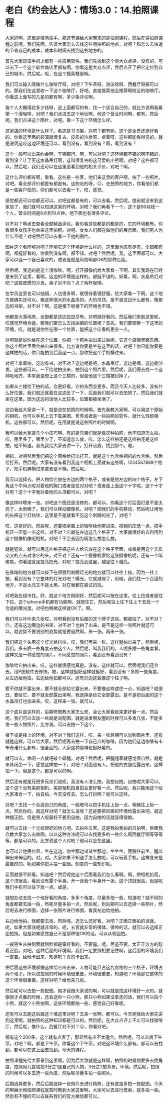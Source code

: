 # 老白《约会达人》：情场3.0：14.拍照课程

大家好啊，这里是情场高手。那这节课给大家带来的是拍照课程。然后在讲拍照课程之前呢，我们先啊。告诉大家怎么去找这些呃拍照的地点，对吧？和怎么去快速的节省自己的成本，成本和时间去找到这些地方的。

首先大家应该手机上都有一些应用软件。我们先找到这个呃大众点评，没有的，可以去下一个这个软件商店里都有啊。你看这是大众点评，然后点开了把它定位到自己的城市。然后呢。呃，在这个搜索框里啊。

我们可以输入嗯像什么咖啡厅呀，对吧？下午茶呀、游泳馆呀、西餐厅呀都可以的。那我们在这里收一下这个咖啡厅，好吧。直接搜索他会推荐啊附近的咖啡厅。你看这上面写的几星的都有啊，多少条评论啊。

每个人大概得花多少钱呀，这上面都写的有，找一个适合自己的，就比方说啊我看第一个漫咖啡，对吧？我们点进去这个地址啊，他这个营业时间啊，都有。然后呢，我们点进这个图片，对吧。看一下这个环境怎么样。

这家店的环境是什么样子。看这是书书架，对吧？都有呃，这个是全景还挺好看的。你看这里面的装潢就很复古，皮质的沙发呀、桌着呀，这些都能看得见的。就是说明这哎这边环境还可以，看到没有，看到没有？啊，看到没有？

这个一般可以出来约会啊，干嘛都行。啊，可以对吧？这环境都不错的啊不错的，看到没？让了买这水晶吊灯啊，这叫很复古的这可爱的小熊啊，对吧？这些都可以。然后呢，我们还可以在这里面看到他的相关评价，对吧？啊。

这什么评价都有啊，看看。这些是一些客，他们来这里的客户啊，拍了一些照片。对吧。看全部评价都是有都是有。这些吃的呀。😔，在拍照的地方，你看他们都是一些客户拍的，你们都可以去看一下，哎，感觉。

感觉都还可以哈都还可以。对吧这都是有的，可以去看。然后呢。提前就没来到这家店了，我们就可以知道这家的环境，对吧？我们再看下一个，这个是90块钱一个人，营业时间是8点到10点钟。他下面也有很多评论。

对不对？啊点击查看全部精品评论。看你看这些都是的都是的，它的环境都有。你看很多女孩子也会来这里拍照。对吧。女女人们都在做他们的展示面，我们男人为什么不呢？对吧然后可以去看一下他的图片。

图片这个看环境对吧？环境它这个环境是什么样的，这里面也应有尽有，全部都有啊，都挺好看的。你看到没有啊，都不错，对吧？然后呢，我。这里面都可以，大家可以选一个自己喜欢的，或者是就是风格啊都OK的那种店面。

然后呢。我选的是这个漫咖啡。啊，打开摄像机给大家看一下啊，其实我现在已经是来到了这里。看啊，这边的环境是这样的。都挺不错的，好看。啊，水晶吊灯对吧？这些皮质的沙发。桌子对不对？点了两杯咖啡。

在学员这里也可以抽烟，人也很多啊，就很待着很舒服。给大家看一下啊。这个地方就确实还可以。像这种很大的水晶吊的。大的吊顶。是不是这边什么都有，像那边的书架，对不对？啊，这是楼下呃楼下的环境也不错。

他都是大落地床，全部都是这边应应尽有。对吧挺好看的。然后我们来到这里呢，哎感觉环境合适。那我们要怎么去找拍摄的位置呢？首先。我们要观察一下这里的环境，哎，就是说你坐在哪一个位置，能把这个店看的更全一点。

对吧就是说你坐在这个位置，你把一个照片拍出来过后呢，它这个店面里面东西，你这个照片里面会拍出来很多。比方说你要是坐在这里的话，对吧？你只能你要是这样拍的话，你只能拍到后面这一点。那你把这个手机横过来。

对吧？拿着拍，这边有书，对不对？这边呢是吧，水晶吊灯，这边是墙，这边是沙发，这些都可以。一下给他拍出来，拍到这个照片里。然后呢，我们得去找一个这种呃地方，本来我是想上这个三楼的，但是他这个三楼被封掉了。

如果从三楼往下拍的话，会更好看，它的东西会更多。而且今天人比较多，没有什么好位置，我们就迁就着在这边坐了一下，后面我们就可以去拍照了。然后我们就坐在这里。因为这边的话他人比较多，位置都被坐满了。

这边我给大家讲一下，就是说在拍照的时候啊。首先我教大家啊，可以用这个原始的相机，也可以手机上去下载美图、秀秀或者是一些拍照的软件，就什么轻颜相机，这些都可以。然后呢。在用就是说这些照片的时候啊。

我可以给大家提几个小技巧啊。有的是兄弟们就是像这种拍照，他不知道怎么拍，哎，哪里多了，哪里少了，不知道怎么放，哎，怎么这样拍还是这样拍还是这样拍，他不知道。首先我给大家去讲一下，打开设置，找到那个。嗯。

相机。对吧然后我们把这个网格给打出打开，就是这个九宫格相机的九宫格，然后给打开。然后呢。大家有没有看到我这个相机上面就有这些啊，1234567899个格子，把手机屏横过来或者是不横。然后呢。

我可以选择去。把人物给它放在左边的两个格子，或者是他左边的四个格子。左下角这个中间点呢对着他的胸口或者是在对对吧？或者是上面这个十字呢，这个十字对吧？这个十字我对着他的头顶都可以，对吧？

像这样咔嚓来一张。对吧这个图还是没修的，都可以。你看这个灯后面灯是不是太亮了，太刺眼了。我们可以移动摄像机，对吧？把我们的手机移动，然后呢让用他的头把这个灯挡住，这里是不是就看不见这个刺眼的光了，对吧？

哎，这挺好的。然后呢，还要把桌面上的咖啡给他带进来。把相机压低一点，把手机压一压低一点这样。对不对？它就在左边这几个格子了，大家就很好的去利用到这个摄像机像呃相机，对吧？不会去因为啊怎么拍怎么放。

就是犯难，就可以用这些格子把这些人给它放在这个格子里面，或者是用这个实质交叉的点去对准它的头，对不对？还有一个摄像机原始这张摄像机呢，还有一个叫聚焦，你看这就是提亮把光，对吧？提亮到这里，越是往下越亮。

在昏暗的地方就可以按下在很强烈刺眼灯光的地方就可以往往上按，因为一往上按，看到没有？它整体的灯光对吧？曝光，它就减弱了，用暗，我们找一个合适的地方，不是太亮又不是太黑。对在我都在尝试的找。

对吧我在超市找。好，就这个地方刚刚好，然后呢可以按在这里。往上拉或者是往下拉，这个iphone手机都有功能啊，就按住它，然后呢往上往下往上下去找一个合适的曝光度。对吧也稍微这样就OK了。啊。

我们可以咔咔来几张哎。对吧看到没有后面的这个牌子这些。都被拍了。对不对？😔，还有这边旁边的书架，对不对？也拍了出来。是不是这样一张照片就还可以，就姿势不要说别的姿势就是要自然啊，来一张。再来一张。

我们把这个头用这个灯光给挡住，哎，我们再来一张，这样就拍出来了。然后呢，我们。多去换一些角度去拍这个人。然后呢，叫我我们的。人呢多摆一些角度看，这样又是一种感觉的照片，不同感觉的照片，看到没有看到没有？

咖啡给它拍出来，哎，这样就很感觉真是。没有，这样就可以。后面呢我们还会去。用P图软件去修饰。嗯，这样就挺好这样就挺好，看到没有？多换一些角度，从左边给他拍，右边给他拍都可以。还有旁边这些像这个柱子啊。

要不你就不露出来，要不就全部给它露出来，不要像这样遮住一点，知道吧？就很丑，要给它，要不就全部露出来啊，我选择是给它全部露出。是不是把后面的这个水晶吊灯也加进来。哎，这样来一张。就可以。

这个底片是这样的，后期修图教大家怎么修，会让大家看起来更好看一点。然后呢，我们可以去加一些就是说配图，就是说发朋友圈的时候可以多发几张，不能多发一些人物照片。比方说。可以去拍一下这个。

楼下或是楼上的环境，对不对？我们这样。哎，来一张后期可以加到图片里，还有就是这样。可以给大家，然后呢再去拍一下自己点的咖啡。因为他们这边咖啡有卡布奇诺什么都有，很全面的。大家这种咖啡也挺好看的。

就可以去。休闲一点就吧敲个郎腿，对吧？然后呢，把腿翘着就感觉很自然，就是来休闲坐一下，感觉这样拍一下，对吧？对面也有人。把他的衣服给露出来，这样拍一下。但是这个。都是可以的啊。

然后还有就是兄很多兄弟们说呃，我没有人准么拍，我想自拍。自拍呢大家可以。这个这个没有美颜相机，美颜相机拍自拍会更好看一点。然后呢，我只能用这个给大家凑合一下，拍自拍，今天没有去。怎么打扮啊？就可以这样。

对吧？去找一个合适自己的角度，一般嗯可以把手机往上抬一点，稍微往上抬一点。然后你的。就这样对吧？就怎么说呢？还是要把后面的环境给露出来吧。就这种摆正脸，但是男人呢最好不要用自拍，因为自拍的话就显得很娘。

就可以去找一个光线很好的地方吧。去拍些五官。这是我拍我拍的自拍啊，后面我会教大家怎么去修图。以以这种方法呢可以去找更多的一些什么啊西餐厅啊等等等等，都是可以的。比方说这个人对吧？他可以坐在这里。

也可以让他换位置，坐在这边。你坐那边试试坐那边。坐坐坐。屁股往前坐。腿以伸出来伸远的。对。对。大家如果不知道手怎么放呢，可以玩着手机，这样显来是最自然的。呃如果你把手摆一些很。刻意的一些知识呢。

反而就很不好看。知道吧？然后呢他这个后面看我们怎么看啊。啊，把相机抬高，这个顶很高，看到没有露个半身。开一张我个半身开一张。这个顶就很高，但是呢我们手机可以往下放一点。或是。

就想办法去找一个他好看的角度，多多个角度，尽量多拍一些，知道吧？就不同的角度都要去拍一拍，然呢尽量多拍一点，然后呢，到后期可以去选择一些照片，然后呢去进行修图，选择一张照片进行修图。看我左边给他拍。

右边给他拍。我都要去找，然后呢。选怎么还好看，对吧？正面正面拍的话就。呃，如果大家涨呢就非常的。呃，五官就非常的得体，很帅的话，就可以去选择正面拍照。但是如果感觉自己不是那种很OK的话，可以从侧面拍。

一般男生从拍侧面就侧脸都是蛮好看的，不要露。呃，尽量不要。太正正方方的怼着正脸。对吧。这种后面的环境啊，我们一定要照相要记住啊，这后面的环境我们一定要。给他卡出来，知道吧？真的卡出来。

把后面这些环境都像这样给它咔出来，人物可能只占这九宫格的三个格子，环境占两个格子。所以说拍照的时候环境很重要，环境很重要，知道吧？环境那它整体的这个环境很重要。这样对吧？给他来几张。

然后呢可以去拍一些配图。刚才我跟大家说的啊，可以就是找这环境好一点的。就像刚才点餐的时候，还会送你一只小熊，那只小熊如果没拿走的话，我们可以拍个小熊，就这个小熊拍啊，这些环境都拍一些，感觉自己好看呢。

还有可以去跑这后面这个墙这里对吧？去来一张啊，都可以。今天呢我给大家先讲到这里啊，就拍照的这种知识都是可以的。然后呢，在大众点评上不止可以找咖啡厅，然后呢，像什么。西餐厅对不对？😔，你看对吧。

都有这个200多，这个就有点贵了，那显然有点不太适合。然后呢，可以去找下午茶，对吧？啊，都是下午茶。你看这个下午茶。对吧这环境什么都有。都可以去找到，都可以在这上面去找到。今天的课程。

拍照课程先给大家录到这里啊，因为后大致就是这样啊，拍照的时候你要多去找角度，拍照用九宫格把3分之1是自己的人物，3分之2放背景。环境。然后呢，拍照的时候可以多去选一些角度，然后呢尽量多拍一些照片。

后期选择更多，然后后期选择一张照片去进行精修，还有就是多拍一些配图。今天的啊展示频拍照课程就暂时教到大家这里啊，大家可以去进行摸索，就多拍一些。然后有不懂的可以去联系我们的官方微信都可以。

